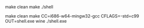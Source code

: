 make clean
make
./shell

make clean
make CC=i686-w64-mingw32-gcc CFLAGS=-std=c99 OUT=shell.exe
wine ./shell.exe
